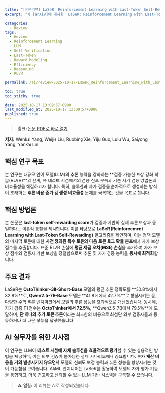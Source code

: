 ```yaml
---
title: "[논문리뷰] LaSeR: Reinforcement Learning with Last-Token Self-Rewarding"
excerpt: "이 [arXiv]에 게시한 'LaSeR: Reinforcement Learning with Last-Token Self-Rewarding' 논문에 대한 자세한 리뷰입니다."

categories:
  - Review
tags:
  - Review
  - Reinforcement Learning
  - LLM
  - Self-Verification
  - Last-Token
  - Reward Modeling
  - Efficiency
  - Reasoning
  - RLVR

permalink: /ai/review/2025-10-17-LaSeR_Reinforcement_Learning_with_Last-Token_Self-Rewarding/

toc: true
toc_sticky: true

date: 2025-10-17 13:09:57+0900
last_modified_at: 2025-10-17 13:09:57+0900
published: true
---
```

> **링크:** [논문 PDF로 바로 열기](https://arxiv.org/abs/2510.14943)

**저자:** Wenkai Yang, Weijie Liu, Ruobing Xie, Yiju Guo, Lulu Wu, Saiyong Yang, Yankai Lin



## 핵심 연구 목표
본 연구는 대규모 언어 모델(LLM)의 추론 능력을 강화하는 **검증 가능한 보상 강화 학습(RLVR)**의 한계, 즉 테스트 시점에서의 검증 신호 부족과 기존 자가 검증 방법론의 비효율성을 해결하고자 합니다. 특히, 솔루션과 자가 검증을 순차적으로 생성하는 방식이 초래하는 **추론 비용 증가 및 생성 비효율성** 문제를 극복하는 것을 목표로 합니다.

## 핵심 방법론
본 논문은 **last-token self-rewarding score**가 검증자 기반의 실제 추론 보상과 동일하다는 이론적 통찰을 제시합니다. 이를 바탕으로 **LaSeR (Reinforcement Learning with Last-Token Self-Rewarding)** 알고리즘을 제안하며, 이는 정책 모델의 마지막 토큰에 대한 **사전 정의된 특수 토큰의 다음 토큰 로그 확률 분포**에서 자가 보상 점수를 추출합니다. 표준 RLVR 손실에 **평균 제곱 오차(MSE) 손실**을 추가하여 자가 보상 점수와 검증자 기반 보상을 정렬함으로써 추론 및 자가 검증 능력을 **동시에 최적화**합니다.

## 주요 결과
LaSeR는 **OctoThinker-3B-Short-Base** 모델의 평균 추론 정확도를 **30.8%에서 32.8%**로, **Qwen2.5-7B-Base** 모델은 **41.8%에서 42.7%**로 향상시키는 등, 다양한 수학 추론 벤치마크에서 모델의 추론 성능을 효과적으로 개선했습니다. 동시에, 자가 검증 F1 점수는 **OctoThinker에서 72.5%**, **Qwen2.5-7B에서 79.6%**에 도달하며, **단 하나의 추가 토큰 추론**이라는 최소한의 비용으로 최첨단 외부 검증자들과 동등하거나 더 나은 성능을 달성했습니다.

## AI 실무자를 위한 시사점
이 연구는 LLM이 **테스트 시점에 자체 솔루션을 효율적으로 평가**할 수 있는 실용적인 방법을 제공하며, 이는 외부 검증이 불가능한 실제 시나리오에서 중요합니다. **추가 계산 비용을 거의 발생시키지 않으면서** 모델의 신뢰도 보정 능력과 추론 성능을 향상시키는 것이 가능함을 보여줍니다. AI/ML 엔지니어는 LaSeR를 활용하여 모델의 자가 평가 기능을 통합하고, 더욱 견고하고 신뢰할 수 있는 LLM 기반 시스템을 구축할 수 있습니다.

> ⚠️ **알림:** 이 리뷰는 AI로 작성되었습니다.